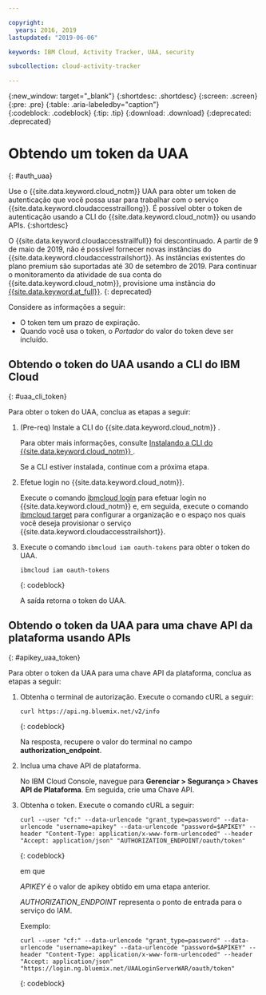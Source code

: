 ```yaml
---

copyright:
  years: 2016, 2019
lastupdated: "2019-06-06"

keywords: IBM Cloud, Activity Tracker, UAA, security

subcollection: cloud-activity-tracker

---
```


{:new_window: target="_blank"}
{:shortdesc: .shortdesc}
{:screen: .screen}
{:pre: .pre}
{:table: .aria-labeledby="caption"}    
{:codeblock: .codeblock}
{:tip: .tip}
{:download: .download}
{:deprecated: .deprecated}


# Obtendo um token da UAA
{: #auth_uaa}

Use o {{site.data.keyword.cloud_notm}} UAA para obter um token de autenticação que você possa usar para trabalhar com o serviço {{site.data.keyword.cloudaccesstraillong}}. É possível obter o token de autenticação usando a CLI do {{site.data.keyword.cloud_notm}} ou usando APIs.
{:shortdesc}

O {{site.data.keyword.cloudaccesstrailfull}} foi descontinuado. A partir de 9 de maio de 2019, não é possível fornecer novas instâncias do {{site.data.keyword.cloudaccesstrailshort}}. As instâncias existentes do plano premium são suportadas até 30 de setembro de 2019. Para continuar o monitoramento da atividade de sua conta do {{site.data.keyword.cloud_notm}}, provisione uma instância do [{{site.data.keyword.at_full}}](/docs/services/Activity-Tracker-with-LogDNA?topic=logdnaat-getting-started#getting-started).
{: deprecated}


Considere as informações a seguir:

* O token tem um prazo de expiração. 
* Quando você usa o token, o *Portador* do valor do token deve ser incluído.
		
## Obtendo o token do UAA usando a CLI do IBM Cloud
{: #uaa_cli_token}

Para obter o token do UAA, conclua as etapas a seguir:

1. (Pre-req) Instale a CLI do  {{site.data.keyword.cloud_notm}} .

   Para obter mais informações, consulte [Instalando a CLI do {{site.data.keyword.cloud_notm}} ](/docs/cli?topic=cloud-cli-ibmcloud-cli#ibmcloud-cli).
   
   Se a CLI estiver instalada, continue com a próxima etapa.
    
2. Efetue login no {{site.data.keyword.cloud_notm}}. 

    Execute o comando [ibmcloud login](/docs/cli/reference/ibmcloud?topic=cloud-cli-ibmcloud_cli#ibmcloud_login) para efetuar login no {{site.data.keyword.cloud_notm}} e, em seguida, execute o comando [ibmcloud target](/docs/cli/reference/ibmcloud?topic=cloud-cli-ibmcloud_cli#ibmcloud_target) para configurar a organização e o espaço nos quais você deseja provisionar o serviço {{site.data.keyword.cloudaccesstrailshort}}.
	
3. Execute o comando `ibmcloud iam oauth-tokens` para obter o token do UAA.

    ```
	ibmcloud iam oauth-tokens
	```
	{: codeblock}
	
	A saída retorna o token do UAA.


	


## Obtendo o token da UAA para uma chave API da plataforma usando APIs
{: #apikey_uaa_token}

Para obter o token da UAA para uma chave API da plataforma, conclua as etapas a seguir:

1. Obtenha o terminal de autorização. Execute o comando cURL a seguir:

    ```
    curl https://api.ng.bluemix.net/v2/info
    ```
    {: codeblock}

    Na resposta, recupere o valor do terminal no campo **authorization_endpoint**.

2. Inclua uma chave API de plataforma.

    No IBM Cloud Console, navegue para **Gerenciar > Segurança > Chaves API de Plataforma**.
    Em seguida, crie uma Chave API.

3. Obtenha o token. Execute o comando cURL a seguir:

    ```
    curl --user "cf:" --data-urlencode "grant_type=password" --data-urlencode "username=apikey" --data-urlencode "password=$APIKEY" --header "Content-Type: application/x-www-form-urlencoded" --header "Accept: application/json" "AUTHORIZATION_ENDPOINT/oauth/token"
    ```
    {: codeblock}

    em que 
    
    *APIKEY* é o valor de apikey obtido em uma etapa anterior.
    
    *AUTHORIZATION_ENDPOINT* representa o ponto de entrada para o serviço do IAM.

    Exemplo:

    ```
    curl --user "cf:" --data-urlencode "grant_type=password" --data-urlencode "username=apikey" --data-urlencode "password=$APIKEY" --header "Content-Type: application/x-www-form-urlencoded" --header "Accept: application/json" "https://login.ng.bluemix.net/UAALoginServerWAR/oauth/token"
    ```
    {: codeblock}


